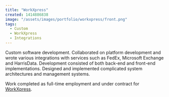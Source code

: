 ```yaml
---
title: "WorkXpress"
created: 1414886838
image: "/assets/images/portfolio/workxpress/front.png"
tags:
  - Custom
  - WorkXpress
  - Integrations
---
```

Custom software development. Collaborated on platform development and wrote
various integrations with services such as FedEx, Microsoft Exchange and
HarrisData. Development consisted of both back-end and front-end
implementations. Designed and implemented complicated system architectures and
management systems.

Work completed as full-time employment and under contract for
[WorkXpress](http://www.workxpress.com/).
